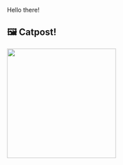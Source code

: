 Hello there!



## 🖼️ Catpost!

<sub>
    <img src="https://cdn2.thecatapi.com/images/1KsBMVm3N.jpg" height="256">
</sub>

